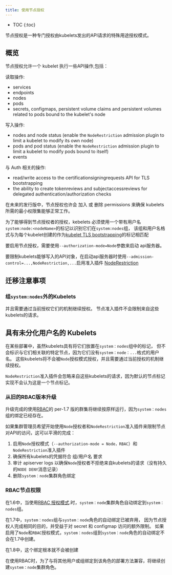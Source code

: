 ```yaml
---
title: 使用节点授权
---
```


* TOC
{:toc}

节点授权是一种专门授权由kubelets发出的API请求的特殊用途授权模式。

## 概览

节点授权允许一个 kubelet 执行一些API操作,包括：

读取操作:

* services
* endpoints
* nodes
* pods
* secrets, configmaps, persistent volume claims and persistent volumes related to pods bound to the kubelet's node

写入操作:

* nodes and node status (enable the `NodeRestriction` admission plugin to limit a kubelet to modify its own node)
* pods and pod status (enable the `NodeRestriction` admission plugin to limit a kubelet to modify pods bound to itself)
* events

与 Auth 相关的操作:

* read/write access to the certificationsigningrequests API for TLS bootstrapping
* the ability to create tokenreviews and subjectaccessreviews for delegated authentication/authorization checks

在未来的发行版中，节点授权也许会 加入 或 删除 permissions 来确保 kubelets 所需的最小权限集能够正常工作。

为了能够得到节点授权者的授权，kebelets 必须使用一个带有用户名`system:node:<nodeName>`的标记以识别它们在`system:nodes`组，
该组和用户名格式与为每个kubelet创建的作为[kubelet TLS bootstrapping](/docs/admin/kubelet-tls-bootstrapping/)的标记相匹配

要启用节点授权，需要使用`--authorization-mode=Node`参数来启动 api服务器。

要限制kubelets能够写入的API对象，在启动api服务器时使用`--admission-control=...,NodeRestriction,...`启用准入插件 [NodeRestriction](/docs/admin/admission-controllers#NodeRestriction)

## 迁移注意事项

### 组`system:nodes`外的Kubelets

并且需要通过当前授权它们的机制继续授权。
节点准入插件不会限制来自这些kubelets的请求。

## 具有未分化用户名的 Kubelets

在某些部署中，虽然kubelets具有将它们放置在`system：nodes`组中的标记，
但不会标识与它们相关联的特定节点，因为它们没有`system：node：...`格式的用户名。 
这些kubelets将不会被`Node`授权模式授权，并且需要通过当前授权的机制继续授权。

`NodeRestriction`准入插件会忽略来自这些kubelets的请求，因为默认的节点标记实现不会认为这是一个节点标记。

### 从旧的RBAC版本升级

升级完成的使用[RBAC](/docs/admin/authorization/rbac/)的 per-1.7 版的群集将继续按原样运行，因为`system：nodes`组的绑定已经存在。

如果集群管理员希望开始使用`Node`授权者和`NodeRestriction`准入插件来限制节点对API的访问，这可以平滑的完成：

1. 启用`Node`授权模式（`--authorization-mode = Node，RBAC`）和`NodeRestriction`准入插件
2. 确保所有kubelets的凭据符合 组/用户名 要求
3. 审计 apiserver logs 以确保`Node`授权者不拒绝来自kubelets的请求（没有持久的`NODE DENY`消息记录）
4. 删除`system：node`集群角色绑定

### RBAC节点权限

在1.6中，当使用[RBAC 授权模式](/docs/admin/authorization/rbac/).时，`system：node`集群角色自动绑定到`system：nodes`组。

在1.7中，`system：nodes`组与`system：node`角色的自动绑定已被弃用，
因为节点授权人完成相同的目的，并受益于对 secret 和 configmap 访问的额外限制。
如果启用了`Node`和`RBAC`授权模式，`system：nodes`组到`system：node`角色的自动绑定不会在1.7中创建。

在1.8中，这个绑定根本就不会被创建

在使用RBAC时，为了与将其他用户或组绑定到该角色的部署方法兼容，将继续创建`system：node`集群角色。